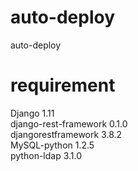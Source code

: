 # auto-deploy
auto-deploy


# requirement
Django                1.11   <br>
django-rest-framework 0.1.0  <br>
djangorestframework   3.8.2  <br>
MySQL-python          1.2.5  <br>
python-ldap           3.1.0  <br>
